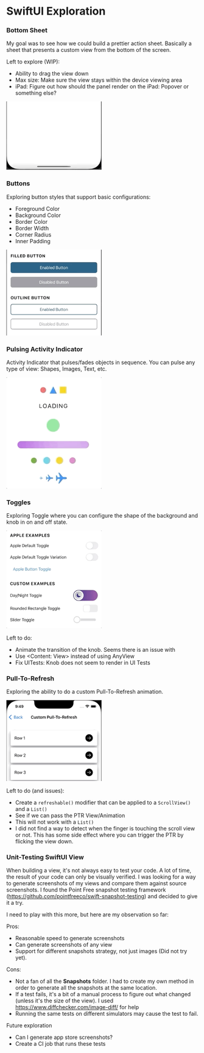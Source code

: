 # SwiftUI Exploration

### Bottom Sheet

My goal was to see how we could build a prettier action sheet. Basically a sheet that presents a custom view from the bottom of the screen. 

Left to explore (WIP):
- Ability to drag the view down
- Max size: Make sure the view stays within the device viewing area
- iPad: Figure out how should the panel render on the iPad: Popover or something else?

<img src="https://github.com/dompepin/swiftui-exploration/blob/main/Documentation/ExamplesImages/BottomSheetExample.gif" width="250">





### Buttons

Exploring button styles that support basic configurations: 
* Foreground Color
* Background Color
* Border Color
* Border Width
* Corner Radius
* Inner Padding

<img src="https://github.com/dompepin/swiftui-exploration/blob/main/Documentation/ExamplesImages/ButtonsExample.gif" width="250">





### Pulsing Activity Indicator

Activity Indicator that pulses/fades objects in sequence. You can pulse any type of view: Shapes, Images, Text, etc.

<img src="https://github.com/dompepin/swiftui-exploration/blob/main/Documentation/ExamplesImages/PulsingActivityIndicatorsExample.gif" width="250">





### Toggles

Exploring Toggle where you can configure the shape of the background and knob in on and off state.

<img src="https://github.com/dompepin/swiftui-exploration/blob/main/Documentation/ExamplesImages/CustomToggleExample.gif" width="250">

Left to do: 
* Animate the transition of the knob. Seems there is an issue with
* Use <Content: View> instead of using AnyView
* Fix UITests: Knob does not seem to render in UI Tests





### Pull-To-Refresh

Exploring the ability to do a custom Pull-To-Refresh animation.

<img src="https://github.com/dompepin/swiftui-exploration/blob/main/Documentation/ExamplesImages/CustomPullToRefreshExample.gif" width="250">

Left to do (and issues): 
* Create a `refreshable()` modifier that can be applied to a `ScrollView()` and a `List()`
* See if we can pass the PTR View/Animation
* This will not work with a `List()`
* I did not find a way to detect when the finger is touching the scroll view or not. This has some side effect where you can trigger the PTR by flicking the view down.





### Unit-Testing SwiftUI View

When building a view, it's not always easy to test your code. A lot of time, the result of your code can only be visually verified. I was looking for a way to generate screenshots of my views and compare them against source screenshots. I found the Point Free snapshot testing framework (https://github.com/pointfreeco/swift-snapshot-testing) and decided to give it a try. 

I need to play with this more, but here are my observation so far:

Pros:
* Reasonable speed to generate screenshots
* Can generate screenshots of any view
* Support for different snapshots strategy, not just images (Did not try yet).

Cons:
* Not a fan of all the __Snapshots__ folder. I had to create my own method in order to generate all the snapshots at the same location.
* If a test fails, it's a bit of a manual process to figure out what changed (unless it's the size of the view). I used https://www.diffchecker.com/image-diff/ for help
* Running the same tests on different simulators may cause the test to fail. 

Future exploration
* Can I generate app store screenshots?
* Create a CI job that runs these tests
